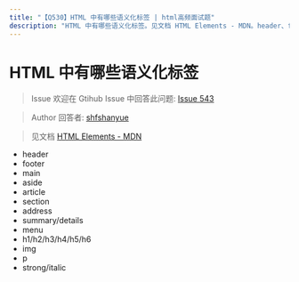 ```yaml
---
title: "【Q530】HTML 中有哪些语义化标签 | html高频面试题"
description: "HTML 中有哪些语义化标签。见文档 HTML Elements - MDN。header、footer、main 是其中的一些标签。  字节跳动面试题、阿里腾讯面试题、美团小米面试题。"
---
```


# HTML 中有哪些语义化标签

> Issue
> 欢迎在 Gtihub Issue 中回答此问题: [Issue 543](https://github.com/shfshanyue/Daily-Question/issues/543)

> Author
> 回答者: [shfshanyue](https://github.com/shfshanyue)

> 见文档 [HTML Elements - MDN](https://developer.mozilla.org/en-US/docs/Web/HTML/Element)

- header
- footer
- main
- aside
- article
- section
- address
- summary/details
- menu
- h1/h2/h3/h4/h5/h6
- img
- p
- strong/italic
